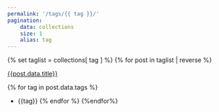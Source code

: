 ```yaml
---
permalink: '/tags/{{ tag }}/'
pagination:
    data: collections
    size: 1
    alias: tag
---
```


{% set taglist = collections[ tag ] %}
{% for post in taglist | reverse  %}

[{{post.data.title}}]({{post.url}})


{% for tag in post.data.tags  %}
 - {{tag}}
{% endfor  %}
{%endfor%}
